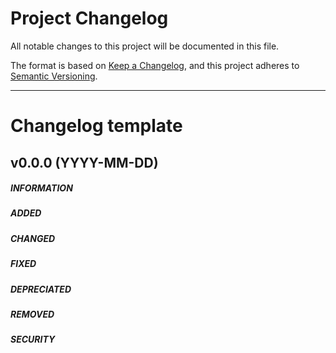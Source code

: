 ﻿# Project Changelog
All notable changes to this project will be documented in this file.

The format is based on [Keep a Changelog](https://keepachangelog.com/), and this project adheres to [Semantic Versioning](https://semver.org/).

***

# Changelog template

## v0.0.0 (YYYY-MM-DD)
##### INFORMATION   
##### ADDED
##### CHANGED
##### FIXED
##### DEPRECIATED
##### REMOVED
##### SECURITY